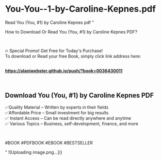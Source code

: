 # You-You--1-by-Caroline-Kepnes.pdf
Read You (You, #1) by Caroline Kepnes pdf
"<p>How to Download Or Read You (You, #1) by Caroline Kepnes PDF?</p>
<p>&nbsp;</p>
<p>&#128293;  Special Promo! Get Free for Today's Purchase!<br />To download or Read your free Book, simply click link address here:&nbsp;<br />&nbsp;</p>
<p><a href=""https://alaniwebster.github.io/push/?book=0036430011""><strong>https://alaniwebster.github.io/push/?book=0036430011</strong></a></p>
<p>&nbsp;</p>
<h2>Download You (You, #1) by Caroline Kepnes PDF</h2>
<p>&#x2705;Quality Material &ndash; Written by experts in their fields<br />&#x2705;Affordable Price &ndash; Small investment for big results<br />&#x2705; Instant Access &ndash; Can be read directly anywhere and anytime<br />&#x2705; Various Topics &ndash; Business, self-development, finance, and more</p>
<p>&nbsp;</p>
<p>#BOOK #PDFBOOK #EBOOK #BESTSELLER</p>
"
![Uploading image.png…]()
